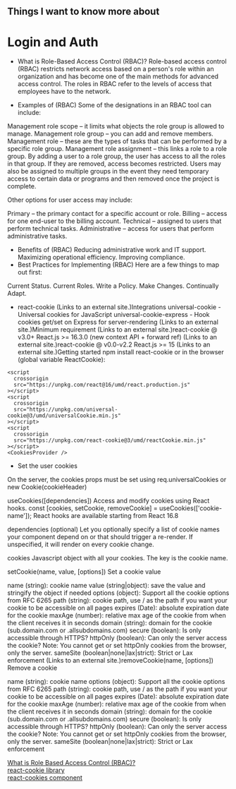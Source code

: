 ## Things I want to know more about

# Login and Auth
 * What is Role-Based Access Control (RBAC)?
Role-based access control (RBAC) restricts network access based on a person's role within an organization and has become one of the main methods for advanced access control. The roles in RBAC refer to the levels of access that employees have to the network.

-  Examples of (RBAC)
Some of the designations in an RBAC tool can include:

Management role scope – it limits what objects the role group is allowed to manage.
Management role group – you can add and remove members.
Management role – these are the types of tasks that can be performed by a specific role group.
Management role assignment – this links a role to a role group.
By adding a user to a role group, the user has access to all the roles in that group. If they are removed, access becomes restricted. Users may also be assigned to multiple groups in the event they need temporary access to certain data or programs and then removed once the project is complete.

Other options for user access may include:

Primary – the primary contact for a specific account or role.
Billing – access for one end-user to the billing account.
Technical – assigned to users that perform technical tasks.
Administrative – access for users that perform administrative tasks.
 - Benefits of (RBAC)
Reducing administrative work and IT support.
Maximizing operational efficiency.
Improving compliance.
- Best Practices for Implementing (RBAC)
Here are a few things to map out first:

Current Status.
Current Roles.
Write a Policy.
Make Changes.
Continually Adapt.

* react-cookie
 (Links to an external site.)Integrations
universal-cookie - Universal cookies for JavaScript
universal-cookie-express - Hook cookies get/set on Express for server-rendering
 (Links to an external site.)Minimum requirement
 (Links to an external site.)react-cookie @ v3.0+
React.js >= 16.3.0 (new context API + forward ref)
 (Links to an external site.)react-cookie @ v0.0-v2.2
React.js >= 15
 (Links to an external site.)Getting started
npm install react-cookie
or in the browser (global variable ReactCookie):

```
<script
  crossorigin
  src="https://unpkg.com/react@16/umd/react.production.js"
></script>
<script
  crossorigin
  src="https://unpkg.com/universal-cookie@3/umd/universalCookie.min.js"
></script>
<script
  crossorigin
  src="https://unpkg.com/react-cookie@3/umd/reactCookie.min.js"
></script>
<CookiesProvider />
```
* Set the user cookies

On the server, the cookies props must be set using req.universalCookies or new Cookie(cookieHeader)

useCookies([dependencies]) Access and modify cookies using React hooks.
const [cookies, setCookie, removeCookie] = useCookies(['cookie-name']);
React hooks are available starting from React 16.8

dependencies (optional) Let you optionally specify a list of cookie names your component depend on or that should trigger a re-render. If unspecified, it will render on every cookie change.

cookies Javascript object with all your cookies. The key is the cookie name.

setCookie(name, value, [options]) Set a cookie value

name (string): cookie name
value (string|object): save the value and stringify the object if needed
options (object): Support all the cookie options from RFC 6265
path (string): cookie path, use / as the path if you want your cookie to be accessible on all pages
expires (Date): absolute expiration date for the cookie
maxAge (number): relative max age of the cookie from when the client receives it in seconds
domain (string): domain for the cookie (sub.domain.com or .allsubdomains.com)
secure (boolean): Is only accessible through HTTPS?
httpOnly (boolean): Can only the server access the cookie? Note: You cannot get or set httpOnly cookies from the browser, only the server.
sameSite (boolean|none|lax|strict): Strict or Lax enforcement
 (Links to an external site.)removeCookie(name, [options])
Remove a cookie

name (string): cookie name
options (object): Support all the cookie options from RFC 6265
path (string): cookie path, use / as the path if you want your cookie to be accessible on all pages
expires (Date): absolute expiration date for the cookie
maxAge (number): relative max age of the cookie from when the client receives it in seconds
domain (string): domain for the cookie (sub.domain.com or .allsubdomains.com)
secure (boolean): Is only accessible through HTTPS?
httpOnly (boolean): Can only the server access the cookie? Note: You cannot get or set httpOnly cookies from the browser, only the server.
sameSite (boolean|none|lax|strict): Strict or Lax enforcement

[What is Role Based Access Control (RBAC)?](https://digitalguardian.com/blog/what-role-based-access-control-rbac-examples-benefits-and-more)<br/>
[react-cookie library](https://www.npmjs.com/package/react-cookie)<br/>
[react-cookies component](https://www.npmjs.com/package/react-cookies)<br/>